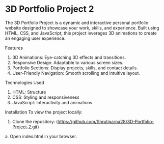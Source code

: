 # 3D Portfolio Project 2

The 3D Portfolio Project is a dynamic and interactive personal portfolio website designed to showcase your work, skills, and experience. Built using HTML, CSS, and JavaScript, this project leverages 3D animations to create an engaging user experience.

Features
1. 3D Animations: Eye-catching 3D effects and transitions.
2. Responsive Design: Adaptable to various screen sizes.
3. Portfolio Sections: Display projects, skills, and contact details.
4. User-Friendly Navigation: Smooth scrolling and intuitive layout.
 
Technologies Used
1. HTML: Structure
2. CSS: Styling and responsiveness
3. JavaScript: Interactivity and animations

Installation
To view the project locally:

1. Clone the repository:
(https://github.com/Shrutiparna28/3D-Portfolio-Project-2.git)

a. Open index.html in your browser.
